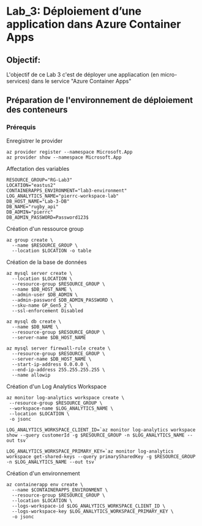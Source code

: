 # Lab_3: Déploiement d’une application dans Azure Container Apps
## Objectif:
L'objectif de ce Lab 3 c'est de déployer une appliacation (en micro-services) dans le service "Azure Container Apps"

## Préparation de l'environnement de déploiement des conteneurs

### Prérequis
Enregistrer le provider<br>
``` 
az provider register --namespace Microsoft.App
az provider show --namespace Microsoft.App
```

Affectation des variables<br>
```
RESOURCE_GROUP="RG-Lab3"
LOCATION="eastus2"
CONTAINERAPPS_ENVIRONMENT="lab3-environment"
LOG_ANALYTICS_NAME="pierrc-workspace-lab"
DB_HOST_NAME="Lab-3-DB"
DB_NAME="rugby_api"
DB_ADMIN="pierrc"
DB_ADMIN_PASSWORD=Password123$

```

Création d'un ressource group<br>
```
az group create \
  --name $RESOURCE_GROUP \
  --location $LOCATION -o table
```

Création de la base de données<br>
```
az mysql server create \
  --location $LOCATION \
  --resource-group $RESOURCE_GROUP \
  --name $DB_HOST_NAME \
  --admin-user $DB_ADMIN \
  --admin-password $DB_ADMIN_PASSWORD \
  --sku-name GP_Gen5_2 \
  --ssl-enforcement Disabled  
  
az mysql db create \
  --name $DB_NAME \
  --resource-group $RESOURCE_GROUP \
  --server-name $DB_HOST_NAME

az mysql server firewall-rule create \
  --resource-group $RESOURCE_GROUP \
  --server-name $DB_HOST_NAME \
  --start-ip-address 0.0.0.0 \
  --end-ip-address 255.255.255.255 \
  --name allowip  
```


Création d'un Log Analytics Workspace<br>
```
az monitor log-analytics workspace create \
 --resource-group $RESOURCE_GROUP \
 --workspace-name $LOG_ANALYTICS_NAME \
 --location $LOCATION \
 -o jsonc

LOG_ANALYTICS_WORKSPACE_CLIENT_ID=`az monitor log-analytics workspace show --query customerId -g $RESOURCE_GROUP -n $LOG_ANALYTICS_NAME --out tsv`

LOG_ANALYTICS_WORKSPACE_PRIMARY_KEY=`az monitor log-analytics workspace get-shared-keys --query primarySharedKey -g $RESOURCE_GROUP -n $LOG_ANALYTICS_NAME --out tsv`
```

Création d'un environnement<br>
```
az containerapp env create \
  --name $CONTAINERAPPS_ENVIRONMENT \
  --resource-group $RESOURCE_GROUP \
  --location $LOCATION \
  --logs-workspace-id $LOG_ANALYTICS_WORKSPACE_CLIENT_ID \
  --logs-workspace-key $LOG_ANALYTICS_WORKSPACE_PRIMARY_KEY \
  -o jsonc
```


